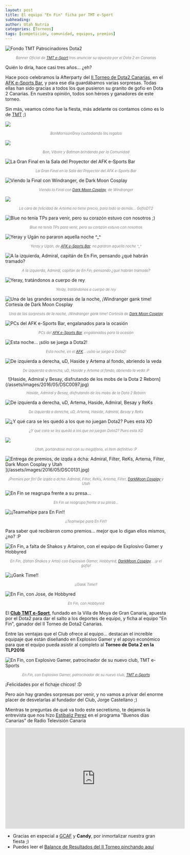 ```yaml
---
layout: post
title: El equipo "En Fin" ficha por TMT e-Sport
subheading: 
author: Utah Nutria
categories: [Torneos]
tags: [competición, comunidad, equipos, premios]
---
```


![Fondo TMT Patrocinadores Dota2](/assets/images/2016/05/Fondo-TMT-Patrocinadores-Dota2.jpg)

<p style="color:gray; font-size:80%;" align="center"><i>Banner Oficial de <a href="https://www.facebook.com/TMT.Hearthstone/">TMT e-Sport</a> tras anunciar su apuesta por el Dota 2 en Canarias</i></p>

Quién lo diría, hace casi tres años... ¿eh?

Hace poco celebramos la Afterparty del [II Torneo de Dota2 Canarias](/ii-torneo-de-dota2-canarias), en el [AFK e-Sports Bar](https://www.facebook.com/AFKEsportsBAR/?fref=ts), y para ese día guardábamos varias sorpresas. Todas ellas han sido gracias a todos los que pusieron su granito de gofio en Dota 2 Canarias. En nuestra opinión, todos son héroes y ganadores de este torneo.

Sin más, veamos cómo fue la fiesta, más adelante os contamos cómo es lo de [TMT](https://www.facebook.com/TMT.Hearthstone/) ;)

![](/assets/images/2016/05/1.jpg)

<p style="color:gray; font-size:80%;" align="center"><i>BonMorrisonGrey custodiando los regalos</i></p>

![](/assets/images/2016/05/2.jpg)

<p style="color:gray; font-size:80%;" align="center"><i>Bon, Vibore y Batman brindando por la Comunidad</i></p>

![La Gran Final en la Sala del Proyector del AFK e-Sports Bar](/assets/images/2016/05/DSC0013.jpg)

<p style="color:gray; font-size:80%;" align="center"><i>La Gran Final en la Sala del Proyector del AFK e-Sports Bar</i></p>

![Viendo la Final con Windranger, de Dark Moon Cosplay](/assets/images/2016/05/DSC0035.jpg)

<p style="color:gray; font-size:80%;" align="center"><i>Viendo la Final con <a href="https://www.facebook.com/DarkMoonCosplay/?fref=ts">Dark Moon Cosplay</a>, de Windranger</i></p>

![](/assets/images/2016/05/DSC0040.jpg)

<p style="color:gray; font-size:80%;" align="center"><i>La cara de felicidad de Artema no tiene precio, para todo lo demás... GofioDT2</i></p>

![Blue no tenía TPs para venir, pero su corazón estuvo con nosotros ;)](/assets/images/2016/05/DSC0016.jpg)

<p style="color:gray; font-size:80%;" align="center"><i>Blue no tenía TPs para venir, pero su corazón estuvo con nosotros</i></p>

![Yeray y Ugán no pararon aquella noche ^_^](/assets/images/2016/05/DSC0045.jpg)

<p style="color:gray; font-size:80%;" align="center"><i>Yeray y Ugán, de <a href="https://www.facebook.com/AFKEsportsBAR/?fref=ts">AFK e-Sports Bar</a>, no pararon aquella noche ^_^</i></p>

![A la izquierda, Admiral, capitán de En Fin, pensando ¿qué habrán tramado?](/assets/images/2016/05/DSC0054.jpg)

<p style="color:gray; font-size:80%;" align="center"><i>A la izquierda, Admiral, capitán de En Fin, pensando ¿qué habrán tramado?</i></p>

![Yeray, tratándonos a cuerpo de rey](/assets/images/2016/05/DSC0057.jpg)

<p style="color:gray; font-size:80%;" align="center"><i>Yeray, tratándonos a cuerpo de rey</i></p>

![Una de las grandes sorpresas de la noche, ¡Windranger gank time! Cortesía de Dark Moon Cosplay](/assets/images/2016/05/DSC0080.jpg)

<p style="color:gray; font-size:80%;" align="center"><i>Una de las sorpresas de la noche, ¡Windranger gank time! Cortesía de <a href="https://www.facebook.com/DarkMoonCosplay">Dark Moon Cosplay</a></i></p>

![PCs del AFK e-Sports Bar, engalanados para la ocasión](/assets/images/2016/05/DSC0001.jpg)

<p style="color:gray; font-size:80%;" align="center"><i>PCs del <a href="https://www.facebook.com/AFKEsportsBAR/?fref=ts">AFK e-Sports Bar</a>, engalanados para la ocasión</i></p>

![Esta noche... ¡sólo se juega a Dota2!](/assets/images/2016/05/DSC0031.jpg)

<p style="color:gray; font-size:80%;" align="center"><i>Esta noche, en el <a href="https://www.facebook.com/AFKEsportsBAR/?fref=ts">AFK</a>... ¡sólo se juega a Dota2!</i></p>

![De izquierda a derecha, uD, Haside y Artema al fondo, abriendo la veda](/assets/images/2016/05/DSC0095.jpg)

<p style="color:gray; font-size:80%;" align="center"><i>De izquierda a derecha, uD, Haside y Artema al fondo, abriendo la veda :P</i></p>
 
![Haside, Admiral y Besay, disfrutando de los mobs de la Dota 2 Reborn](/assets/images/2016/05/DSC0097.jpg)

<p style="color:gray; font-size:80%;" align="center"><i>Haside, Admiral y Besay, disfrutando de los mobs de la Dota 2 Reborn</i></p>

![De izquierda a derecha, uD, Artema, Haside, Admiral, Besay y ReKs](/assets/images/2016/05/DSC0104.jpg)

<p style="color:gray; font-size:80%;" align="center"><i>De izquierda a derecha, uD, Artema, Haside, Admiral, Besay y ReKs</i></p>

![¿Y qué cara se les quedó a los que no juegan Dota2? Pues esta XD](/assets/images/2016/05/DSC0107.jpg)

<p style="color:gray; font-size:80%;" align="center"><i>¿Y qué cara se les quedó a los que no juegan Dota2? Pues esta XD</i></p>

![](/assets/images/2016/05/DSC0118.jpg)

<p style="color:gray; font-size:80%;" align="center"><i>Utah, portándose mal con su megáfono, el ítem definitivo :P</i></p>

![Entrega de premios, de izqda a dcha: Admiral, Filter, ReKs, Artema, Filter, Dark Moon Cosplay y Utah](/assets/images/2016/05/DSC0131-1024x681.jpg)](/assets/images/2016/05/DSC0131.jpg)

<p style="color:gray; font-size:80%;" align="center"><i>¡Premios por fin! De izqda a dcha: Admiral, Filter, ReKs, Artema, Filter, <a href="https://www.facebook.com/DarkMoonCosplay">DarkMoon Cosplay</a> y Utah</i></p>

![En Fin se reagrupa frente a su presa...](/assets/images/2016/05/DSC0142.jpg)

<p style="color:gray; font-size:80%;" align="center"><i>En Fin se reagrupa frente a su presa...</i></p>

![¡¡Teamwhipe para En Fin!!](/assets/images/2016/05/DSC0160.jpg)

<p style="color:gray; font-size:80%;" align="center"><i>¡¡Teamwipe para En Fin!!</i></p>

Para saber qué recibieron como premios... mejor que lo digan ellos mismos, ¿no? :P

![En Fin, a falta de Shakos y Artairon, con el equipo de Explosivo Gamer y Hobbyred](/assets/images/2016/05/DSC0193.jpg)

<p style="color:gray; font-size:80%;" align="center"><i>En Fin, (faltan Shakos y Artai) con Explosivo Gamer, Hobbyred, <a href="https://www.facebook.com/DarkMoonCosplay">DarkMoon Cosplay</a>... ¡y el gofio!</i></p>

![¡¡Gank Time!!](/assets/images/2016/05/DSC0195.jpg)

<p style="color:gray; font-size:80%;" align="center"><i>¡¡Gank Time!!</i></p>

![En Fin, con Jose, de Hobbyred](/assets/images/2016/05/DSC0198.jpg)

<p style="color:gray; font-size:80%;" align="center"><i>En Fin, con Hobbyred</i></p>

El [**Club TMT e-Sport**](http://www.tmtesport.es/), fundado en la Villa de Moya de Gran Canaria, apuesta por el Dota2 para dar el salto a los deportes de equipo, y ficha al equipo "En Fin", ganador del II Torneo de Dota2 Canarias.

Entre las ventajas que el Club ofrece al equipo... destacan el increíble equipaje que están diseñando en Explosivo Gamer y el apoyo económico para que el equipo pueda asistir al completo al **Torneo de Dota 2 en la TLP2016**

![En Fin, con Explosivo Gamer, patrocinador de su nuevo club, TMT e-Sports](/assets/images/2016/05/DSC0205.jpg)

<p style="color:gray; font-size:80%;" align="center"><i>En Fin, con Explosivo Gamer, patrocinador de su nuevo club, <a href="https://www.facebook.com/TMT.Hearthstone/">TMT e-Sports</a></i></p>

¡Felicidades por el fichaje chicos! :D

Pero aún hay grandes sorpresas por venir, y no vamos a privar del enorme placer de desvelarlas al fundador del Club, Jorge Castellano ;)

Mientras te preguntas de qué va todo este secretismo, te dejamos la entrevista que nos hizo [Estíbaliz Perez](https://twitter.com/perezestibaliz) en el programa "Buenos días Canarias" de Radio Televisión Canaria

<iframe width="560" height="315" src="https://www.youtube-nocookie.com/embed/trru3ThOd-I" title="YouTube video player" frameborder="0" allow="accelerometer; autoplay; clipboard-write; encrypted-media; gyroscope; picture-in-picture" allowfullscreen></iframe><br/>

* Gracias en especial a [GCAF](https://twitter.com/GeCAF_) y **Candy**, por inmortalizar nuestra gran fiesta ;)
* Puedes leer el [Balance de Resultados del II Torneo pinchando aquí](/balance-ii-torneo-gofiodt2)
